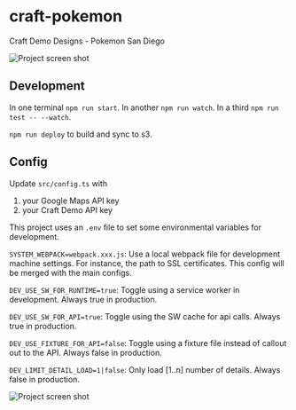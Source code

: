 # craft-pokemon

Craft Demo Designs - Pokemon San Diego

![Project screen shot](https://www.donsuhr.com/projects/pokemon-info/screen1.png)

## Development 

In one terminal `npm run start`. In another `npm run watch`. In a third `npm run test -- --watch`.

`npm run deploy` to build and sync to s3.

## Config

Update `src/config.ts` with 

1. your Google Maps API key
2. your Craft Demo API key

This project uses an `.env` file to set some environmental variables for development.

`SYSTEM_WEBPACK=webpack.xxx.js`: Use a local webpack file for development machine settings. For instance, 
the path to SSL certificates. This config will be merged with the main configs.

`DEV_USE_SW_FOR_RUNTIME=true`: Toggle using a service worker in development. Always true in production.

`DEV_USE_SW_FOR_API=true`: Toggle using the SW cache for api calls. Always true in production.

`DEV_USE_FIXTURE_FOR_API=false`: Toggle using a fixture file instead of callout out to the API. Always false in production.

`DEV_LIMIT_DETAIL_LOAD=1|false`: Only load [1..n] number of details. Always false in production.

![Project screen shot](https://www.donsuhr.com/projects/pokemon-info/screen2.png)
